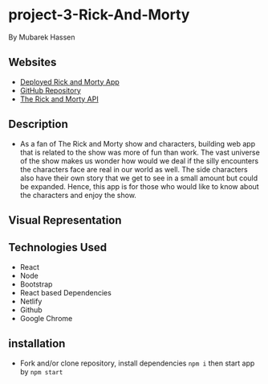 # project-3-Rick-And-Morty
By Mubarek Hassen

## Websites
 - [Deployed Rick and Morty App](https://spontaneous-buttercream-3721f4.netlify.app/)
 - [GitHub Repository](https://github.com/Mubarek-Hassen/project-3-rick-and-morty)
 - [The Rick and Morty API](https://rickandmortyapi.com/)

## Description
- As a fan of The Rick and Morty show and characters, building web app that is related to the show was more of fun than work. The vast universe of the show makes us wonder how would we deal if the silly encounters the characters face are real in our world as well. The side characters also have their own story that we get to see in a small amount but could be expanded. Hence, this app is for those who would like to know about the characters and enjoy the show.

## Visual Representation



## Technologies Used
- React
- Node
- Bootstrap
- React based Dependencies
- Netlify
- Github
- Google Chrome

## installation
- Fork and/or clone repository, install dependencies `npm i` then start app by `npm start`